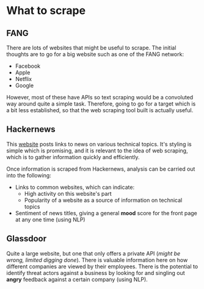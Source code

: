 # What to scrape

## FANG

There are lots of websites that might be useful to scrape. The initial thoughts are to go for a big website such as one of the FANG network:

* Facebook
* Apple
* Netflix
* Google

 However, most of these have APIs so text scraping would be a convoluted way around quite a simple task. Therefore, going to go for a target which is a bit less established, so that the web scraping tool built is actually useful.

## Hackernews

This [website](https://news.ycombinator.com/news) posts links to news on various technical topics. It's styling is simple which is promising, and it is relevant to the idea of web scraping, which is to gather information quickly and efficiently.

Once information is scraped from Hackernews, analysis can be carried out into the following:

* Links to common websites, which can indicate:
  * High activity on this website's part
  * Popularity of a website as a source of information on technical topics
* Sentiment of news titles, giving a general **mood** score for the front page at any one time (using NLP)

## Glassdoor

Quite a large website, but one that only offers a private API (_might be wrong, limited digging done_). There is valuable information here on how different companies are viewed by their employees. There is the potential to identify threat actors against a business by looking for and singling out **angry** feedback against a certain company (using NLP).
